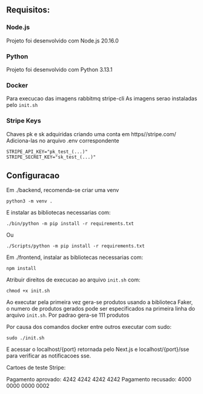 ## Requisitos:

### Node.js

Projeto foi desenvolvido com Node.js 20.16.0

### Python

Projeto foi desenvolvido com Python 3.13.1

### Docker

Para execucao das imagens rabbitmq stripe-cli
As imagens serao instaladas pelo `init.sh`

### Stripe Keys

Chaves pk e sk adquiridas criando uma conta em https//stripe.com/
Adiciona-las no arquivo .env correspondente

    STRIPE_API_KEY="pk_test_(...)"
    STRIPE_SECRET_KEY="sk_test_(...)"

## Configuracao

Em ./backend, recomenda-se criar uma venv

    python3 -m venv .

E instalar as bibliotecas necessarias com:

    ./bin/python -m pip install -r requirements.txt
Ou
    
    ./Scripts/python -m pip install -r requirements.txt
    
Em ./frontend, instalar as bibliotecas necessarias com:

    npm install

Atribuir direitos de execucao ao arquivo `init.sh` com:

    chmod +x init.sh

Ao executar pela primeira vez gera-se produtos usando a biblioteca Faker, o numero de produtos gerados pode ser especificados na primeira linha do arquivo `init.sh`. Por padrao gera-se 111 produtos

Por causa dos comandos docker entre outros executar com sudo: 

    sudo ./init.sh

E acessar o localhost/{port} retornada pelo Next.js e localhost/{port}/sse para verificar as notificacoes sse.

Cartoes de teste Stripe:
    
Pagamento aprovado: 4242 4242 4242 4242
Pagamento recusado: 4000 0000 0000 0002
